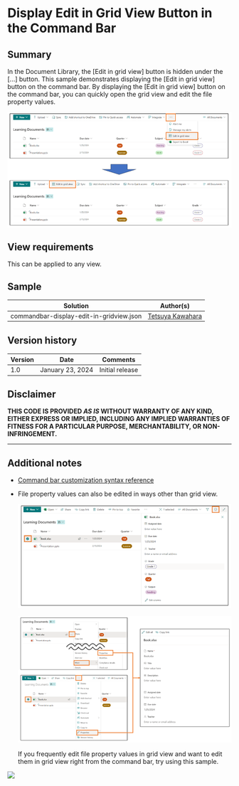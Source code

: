 # Display Edit in Grid View Button in the Command Bar

## Summary

In the Document Library, the [Edit in grid view] button is hidden under the [...] button. This sample demonstrates displaying the [Edit in grid view] button on the command bar. By displaying the [Edit in grid view] button on the command bar, you can quickly open the grid view and edit the file property values.

![screenshot of the sample](./assets/screenshot.png)

## View requirements

This can be applied to any view.

## Sample

Solution|Author(s)
--------|---------
commandbar-display-edit-in-gridview.json | [Tetsuya Kawahara](https://github.com/tecchan1107)

## Version history

Version |Date             |Comments
--------|-----------------|--------------------------------
1.0     |January 23, 2024 |Initial release

## Disclaimer
**THIS CODE IS PROVIDED *AS IS* WITHOUT WARRANTY OF ANY KIND, EITHER EXPRESS OR IMPLIED, INCLUDING ANY IMPLIED WARRANTIES OF FITNESS FOR A PARTICULAR PURPOSE, MERCHANTABILITY, OR NON-INFRINGEMENT.**

---

## Additional notes

- [Command bar customization syntax reference](https://learn.microsoft.com/sharepoint/dev/declarative-customization/view-commandbar-formatting)
- File property values can also be edited in ways other than grid view.

  ![screenshot of the details pane](./assets/details-pane.png)

  ![screenshot of the list form](./assets/list-form.png)

  If you frequently edit file property values in grid view and want to edit them in grid view right from the command bar, try using this sample.

<img src="https://pnptelemetry.azurewebsites.net/list-formatting/view-samples/commandbar-display-edit-in-gridview" />